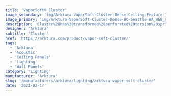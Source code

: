 ```yaml
---
title: 'VaporSoft® Cluster'
image_secondary: 'img/Arktura-VaporSoft-Cluster-Dense-Ceiling-Feature-Image-v5-1600x1600.png'
image_primary: 'img/Arktura-VaporSoft-Cluster-Dense-BC-Seattle-WA_WEB_6-scaled.jpg'
description: 'Cluster%20has%20transformed%20perforated%20torsion%20spring%20panels%20into%20an%20elegant%20ceiling-scape.%20By%20staggering%20the%20location%20of%20the%20holes%2C%20we%u2019ve%20upgraded%20a%20standard%20grid%20into%20an%20eye-catching%20design%20that%20will%20get%20viewers%20talking.%20Choose%20from%20two%20levels%20of%20perforation%20density%3A%20Cluster%20Dense%20and%20Cluster%20Sparse.%20Cluster%20is%20made%20from%20our%20Soft%20Sound%AE%20material%20to%20provide%20acoustic%20support%2C%20but%20if%20you%20want%20to%20really%20elevate%20your%20look%2C%20add%20our%20optional%20integrated%20backlighting.%20You%u2019ll%20get%20both%20acoustic%20control%20and%20a%20beautiful%20glow.'
designer: 'Arktura'
subtitle: 'Cluster'
href: 'https://arktura.com/product/vapor-soft-cluster/'
tags:
  - 'Arktura'
  - 'Acoustic'
  - 'Ceiling Panels'
  - 'Lighting'
  - 'Wall Panels'
category: 'Lighting'
manufacturer: 'Arktura'
slug: '/manufacturers/arktura/lighting/arktura-vapor-soft-cluster'
date: '2021-02-17'
---
```

